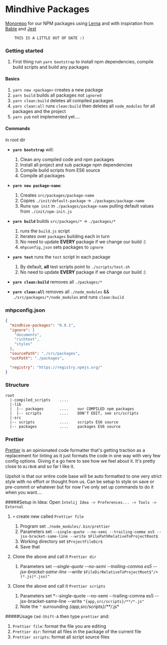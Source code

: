 # Mindhive Packages
[Monorepo](https://github.com/babel/babel/blob/master/doc/design/monorepo.md) 
for our NPM packages using [Lerna](https://github.com/lerna/lerna) and with inspiration 
from [Bable](https://github.com/babel/babel/tree/master/packages) and 
[Jest](https://github.com/facebook/jest/tree/master/packages)

```text
    THIS IS A LITTLE OUT OF DATE :)
```

### Getting started
1. First thing run `yarn bootstrap` to install npm dependencies, compile build scripts and build any packages

#### Basics
1.  `yarn new <package>` creates a new package
1.  `yarn build` builds all packages not `ignored`
1.  `yarn clean:build` deletes all compiled packages
1.  `yarn clean:all` runs `clean:build` then deletes all `node_modules` for all packages and the project
1.  `yarn pub` not implemented yet....
 
#### Commands

in root dir 

* **`yarn bootstrap`** will:

    1. Clean any compiled code and npm packages
    1. Install all project and sub package npm dependencies
    1. Compile build scripts from ES6 source
    1. Compile all packages

* **`yarn new package-name`**:
    1. Creates `src/packages/package-name`
    1. Copies `./init/default-package` -> `./packages/package-name`
    1. Runs `npm init` in `./packages/package-name` pulling default values from `./init/npm-init.js`

* **`yarn build`** builds `src/packages/*` -> `./packages/*`
    1. runs the `build.js` script 
    1. Iterates over `packages` building each in turn
    1. No need to update **EVERY** package if we change our build :)
    1. `mhpconfig,json` sets packages to `ignore`

* **`yarn test`** runs the `test` script in each package
    1. By default, **all** test scripts point to `./scripts/test.sh`
    1. No need to update **EVERY** package if we change our build :)
    
* **`yarn clean:build`** removes all `./packages/*`

* **`yarn clean:all`** removes all `./node_modules` && `./src/packages/*/node_modules` and runs `clean:build`


### mhpconfig.json
```json
{
  "mindhive-packages": "0.0.1",
  "ignore": [
    "documents",
    "richtext",
    "styles"
  ],
  "sourcePath": "./src/packages",
  "outPath": "./packages",

  "registry": "https://registry.npmjs.org/"
}
```
### Structure
```text
root
  |-compiled_scripts    ....        
  |-lib
  |  |-- packages       ....    our COMPILED npm packages
  |  |-- scripts        ....    DON'T EDIT, see src/scripts
  |-src
  |-- scripts           ....    scripts ES6 source
  |-- packages          ....    packages ES6 source

```
### Prettier
[Prettier](https://github.com/prettier/prettier)  is an opinionated code formatter that's getting traction as a replacement for linting as it just formats the code in one way with very few config options. Giving it a go here to see how we feel about it. It's pretty close to ```AirBnB``` and so far I like it. 

Upshot is that our entire code base will be auto formatted to one very strict style with no effort or thought from us. Can be setup to style on save or pre-commit or whatever but for now I've only set up commands to do it when you want....



#####Setup in Idea:
Open ```Intelij Idea -> Preferences... -> Tools -> External```
1. ```+``` create new called ```Prettier file```
    1. Program set ```./node_modules/.bin/prettier```
    1. Parameters set ```--single-quote --no-semi --trailing-comma es5 --jsx-bracket-same-line --write $FilePathRelativeToProjectRoot$```
    1. Working directory set `$ProjectFileDir$`
    1. Save that
    
1. Clone the above and call it ```Prettier dir```
    1. Parameters set *--single-quote --no-semi --trailing-comma es5 --jsx-bracket-same-line --write* ```$FileDirRelativeToProjectRoot$"/+(*.js|*.jsx)"```

1. Clone the above and call it ```Prettier scripts```
    1. Parameters set *--single-quote --no-semi --trailing-comma es5 --jsx-bracket-same-line --write ```"{app,src/scripts}/**/*.js"```
    1. Note the ```"``` surrounding *{app,src/scripts}/**/*.js* 

#####Usage
```Cmd-Shift-A```  then type ```prettier``` and:
 1. ```Prettier file```: format the file you are editing
 1. ```Prettier dir```: format all files in the package of the current file
 1. ```Prettier scripts```: format all script source files